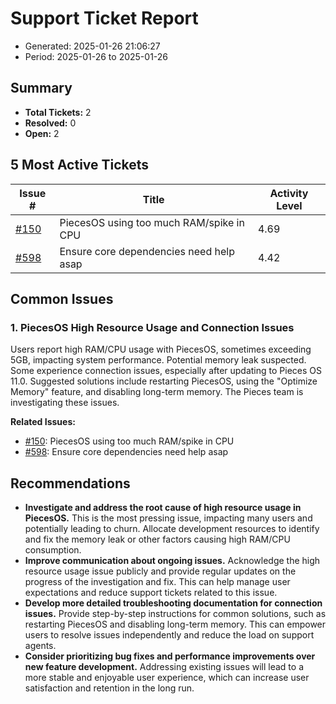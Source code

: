 # Support Ticket Report
- Generated: 2025-01-26 21:06:27
- Period: 2025-01-26 to 2025-01-26

## Summary
- **Total Tickets:** 2
- **Resolved:** 0
- **Open:** 2

## 5 Most Active Tickets
| Issue # | Title | Activity Level |
|---------|-------|----------------|
| [#150](https://github.com/pieces-app/support/issues/150) | PiecesOS using too much RAM/spike in CPU | 4.69 |
| [#598](https://github.com/pieces-app/support/issues/598) | Ensure core dependencies need help asap | 4.42 |

## Common Issues
### 1. PiecesOS High Resource Usage and Connection Issues
Users report high RAM/CPU usage with PiecesOS, sometimes exceeding 5GB, impacting system performance. Potential memory leak suspected. Some experience connection issues, especially after updating to Pieces OS 11.0.  Suggested solutions include restarting PiecesOS, using the "Optimize Memory" feature, and disabling long-term memory. The Pieces team is investigating these issues.

**Related Issues:**
- [#150](https://github.com/pieces-app/support/issues/150): PiecesOS using too much RAM/spike in CPU
- [#598](https://github.com/pieces-app/support/issues/598): Ensure core dependencies need help asap


## Recommendations
- **Investigate and address the root cause of high resource usage in PiecesOS.** This is the most pressing issue, impacting many users and potentially leading to churn.  Allocate development resources to identify and fix the memory leak or other factors causing high RAM/CPU consumption.
- **Improve communication about ongoing issues.**  Acknowledge the high resource usage issue publicly and provide regular updates on the progress of the investigation and fix.  This can help manage user expectations and reduce support tickets related to this issue.
- **Develop more detailed troubleshooting documentation for connection issues.**  Provide step-by-step instructions for common solutions, such as restarting PiecesOS and disabling long-term memory.  This can empower users to resolve issues independently and reduce the load on support agents.
- **Consider prioritizing bug fixes and performance improvements over new feature development.**  Addressing existing issues will lead to a more stable and enjoyable user experience, which can increase user satisfaction and retention in the long run.
